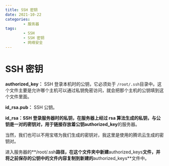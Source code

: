 ```yaml
---
title: SSH 密钥
date: 2021-10-22
categories:
        - 服务器
tags:
        - SSH
        - SSH 密钥
        - 网络安全
---
```


# SSH 密钥

**authorized_key：** SSH 登录本机时的公钥，它必须处于 `/root/.ssh`目录中。这个文件主要是允许哪个主机可以通过私钥免密访问，就会把那个主机的公钥填到这个文件里面。

**id_rsa.pub：** SSH 公钥。

**id_rsa：**SSH 登录服务器时的私钥，在服务器上经过 rsa 算法生成的私钥，与公钥是一对的密钥对，用于链接存放着公钥**authorized_key**的服务器。

当然，我们也可以不用宝塔为我们生成的密钥对，我这里是使用的腾讯云生成的密钥对。



进入服务器的**/root/.ssh**路径，在这个文件夹中新建**authorized_keys**文件，并将之前保存的公钥中的文件内容复制到新建的**authorized_keys**文件中。